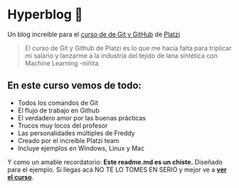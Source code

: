 # Hyperblog 💚
Un blog increíble para el [curso de de Git y GitHub](https://platzi.com/cursos/git-github/ "curso de de Git y GitHub") de [Platzi](https://platzi.com/ "Platzi")
>El curso de Git y Github de Platzi es lo que me hacía falta para triplicar mi salario y lanzarme a la industria del tejido de lana sintética con Machine Learning
>-niñita

## En este curso vemos de todo:
* Todos los comandos de Git
* El flujo de trabajo en Github
* El verdadero amor por las buenas prácticas
* Trucos muy locos del profesor
* Las personalidades múltiples de Freddy
* Creado por el increíble Platzi team
* Incluye ejemplos en Windows, Linux y Mac

Y como un amable recordatorio: **Este readme.md es un chiste.** Diseñado para el ejemplo. Si llegas acá NO TE LO TOMES EN SERIO y mejor ve a [**ver el curso**](http://platzi.com/cursos/git-github/ "ver el curso.").